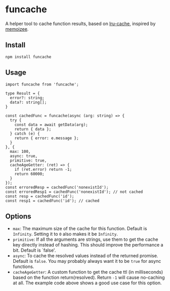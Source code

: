 # funcache

A helper tool to cache function results, based on [lru-cache](https://github.com/isaacs/node-lru-cache), inspired by [memoizee](https://github.com/medikoo/memoizee).

## Install

```
npm install funcache
```

## Usage

```
import funcache from 'funcache';

type Result = {
  error?: string;
  data?: string[];
}

const cachedFunc = funcache(async (arg: string) => {
  try {
    const data = await getData(arg);
    return { data };
  } catch (e) {
    return { error: e.message };
  }
}, {
  max: 100,
  async: true,
  primitive: true,
  cacheAgeGetter: (ret) => {
    if (ret.error) return -1;
    return 60000;
  }
});
const erroredResp = cachedFunc('nonexistId');
const erroredResp1 = cachedFunc('nonexistId'); // not cached
const resp = cachedFunc('id');
const resp1 = cachedFunc('id'); // cached
```

## Options
* `max`: The maximum size of the cache for this function. Default is `Infinity`. Setting it to `0` also makes it be `Infinity`.
* `primitive`: If all the arguments are strings, use them to get the cache key directly instead of hashing. This should improve the performance a bit. Default is `false'.
* `async`: To cache the resolved values instead of the returned promise. Default is `false`. You may probably always want it to be `true` for async functions.
* `cacheAgeGetter`: A custom function to get the cache ttl (in milliseconds) based on the function return(resolved). Return `-1` will cause no-caching at all. The example code above shows a good use case for this option.
